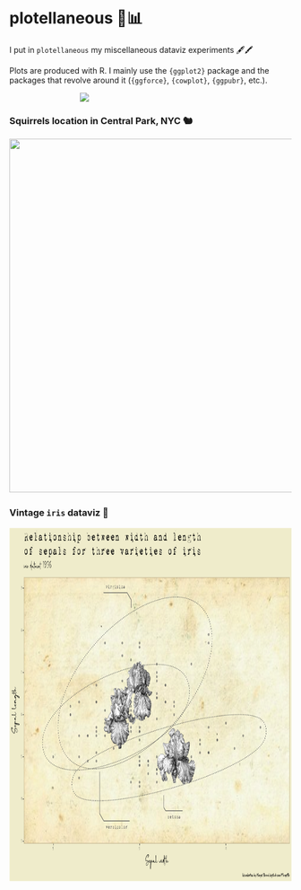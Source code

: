 
<!-- README.md is generated from README.Rmd. Please edit that file -->

# plotellaneous 🎨📊

<!-- badges: start -->
<!-- badges: end -->

I put in `plotellaneous` my miscellaneous dataviz experiments 🖋🖍

Plots are produced with R. I mainly use the `{ggplot2}` package and the
packages that revolve around it (`{ggforce}`, `{cowplot}`, `{ggpubr}`,
etc.).

<img src="plots/margotbr_plot_sepal_wl.gif" width="50%" style="display: block; margin: auto;" />

### Squirrels location in Central Park, NYC 🐿️

<img src="plots/margotbr_squirrels_nyc.png" width="891px" height="630px" />

### Vintage `iris` dataviz 🌸

<img src="plots/margotbr_plot_sepal_wl.png" width="891px" height="630px" />
